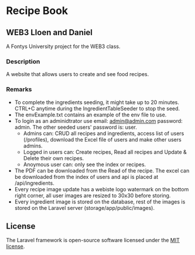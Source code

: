 # Recipe Book
## WEB3 Lloen and Daniel
A Fontys University project for the WEB3 class.
### Description
A website that allows users to create and see food recipes.
### Remarks
* To complete the ingredients seeding, it might take up to 20 minutes. CTRL+C anytime during the IngredientTableSeeder to stop the seed.
* The envExample.txt contains an example of the env file to use.
* To login as an adminidtrator use email: admin@admin.com password: admin. The other seeded users' password is: user.
    * Admins can: CRUD all recipes and ingredients, access list of users (/profiles), download the Excel file of users and make other users admins.
    * Logged in users can: Create recipes, Read all recipes and Update & Delete their own recipes.
    * Anoymous user can: only see the index or recipes.
* The PDF can be downloaded from the Read of the recipe. The excel can be downloaded from the index of users and api is placed at /api/ingredients.
* Every recipe image update has a webiste logo watermark on the bottom right corner, all user images are resized to 30x30 before storing.
* Every ingredient image is stored on the database, rest of the images is stored on the Laravel server (storage/app/public/images).


## License
The Laravel framework is open-source software licensed under the [MIT license](https://opensource.org/licenses/MIT).
